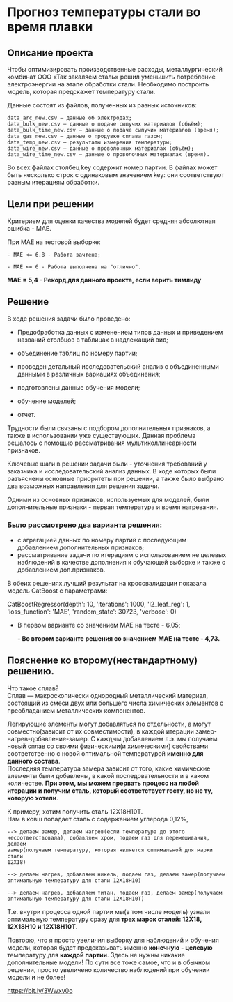 # Прогноз температуры стали во время плавки

## Описание проекта

Чтобы оптимизировать производственные расходы, металлургический комбинат ООО «Так закаляем сталь» решил уменьшить потребление электроэнергии на этапе обработки стали. Необходимо построить модель, которая предскажет температуру стали. 

Данные состоят из файлов, полученных из разных источников:

    data_arc_new.csv — данные об электродах;
    data_bulk_new.csv — данные о подаче сыпучих материалов (объём);
    data_bulk_time_new.csv — данные о подаче сыпучих материалов (время);
    data_gas_new.csv — данные о продувке сплава газом;
    data_temp_new.csv — результаты измерения температуры;
    data_wire_new.csv — данные о проволочных материалах (объём);
    data_wire_time_new.csv — данные о проволочных материалах (время).

Во всех файлах столбец key содержит номер партии. В файлах может быть несколько строк с одинаковым значением key: они соответствуют разным итерациям обработки.

## Цели при решении

Критерием для оценки качества моделей будет средняя абсолютная ошибка - МАЕ.

При МАЕ на тестовой выборке:

    - МАЕ <= 6.8 - Работа зачтена;

    - МАЕ <= 6 - Работа выполнена на "отлично".

**МАЕ = 5,4 - Рекорд для данного проекта, если верить тимлиду**

## Решение

В ходе решения задачи было проведено:

- Предобработка данных с изменением типов данных и приведением названий столбцов в таблицах в надлежащий вид;

- объединение таблиц по номеру партии;

- проведен детальный исследовательский анализ с объединенными данными в различных вариациях объединения;

- подготовлены данные обучения модели;

- обучение моделей;

- отчет.

Трудности были связаны с подбором дополнительных признаков, а также в использовании уже существующих. Данная проблема решалось с помощью рассматривания мультиколлинеарности признаков.

Ключевые шаги в решении задачи были - уточнения требований у заказчика и исследовательский анализ данных. В ходе которых были разъяснены основные приоритеты при решении, а также было выбрано два возможных направления для решения задачи.

Одними из основных признаков, используемых для моделей, были дополнительные признаки - первая температура и время нагревания.

### Было рассмотрено два варианта решения:

- с агрегацией данных по номеру партий с последующим добавлением дополнительных признаков; 
- рассматривание задачи по итерациям с использованием не целевых наблюдений в качестве дополнения к обучающей выборке и также с добавлением доп.признаков. 

В обеих решениях лучший результат на кроссвалидации показала модель CatBoost с параметрами:

CatBoostRegressor(depth': 10, 'iterations': 1000, 'l2_leaf_reg': 1, 'loss_function': 'MAE', 'random_state': 30723, 'verbose': 0)

- В первом варианте со значением МАЕ на тесте - 6,05;

  **- Во втором варианте решения со значением МАЕ на тесте - 4,73.**



  

## Пояснение ко второму(нестандартному) решению.

Что такое сплав?  
Сплав — макроскопически однородный металлический материал, состоящий из смеси двух или большего числа химических элементов с преобладанием металлических компонентов.  

Легирующие элементы могут добавляться по отдельности, а могут совместно(зависит от их совместимости), в каждой итерации замер-нагрев-добавление-замер. С каждым добавлением л.э. мы получаем новый сплав со своими физическими(и химическими) свойствами соответственно с новой оптимальной температурой **именно для данного состава**.  
Последняя температура замера зависит от того, какие химические элементы были добавлены, в какой последовательности и в каком количестве. **При этом, мы можем прервать процесс на любой итерации и получим сталь, который соответствует госту, но не ту, которую хотели**.  
 
 
К примеру, хотим получить сталь 12Х18Н10Т.  
Нам в ковш попадает сталь с содержанием углерода 0,12%,  

    --> делаем замер, делаем нагрев(если температура до этого 
    несоответствовала), добавляем хром, подаем газ для перемешивания, делаем
    замер(получаем температуру, которая является оптимальной для марки стали
    12Х18) 

    --> делаем нагрев, добавляем никель, подаем газ, делаем замер(получаем оптимальную температуру для стали 12Х18Н10)

    --> делаем нагрев, добавляем титан, подаем газ, делаем замер(получаем оптимальную температуру для стали 12Х18Н10Т) 

 
 
Т.е. внутри процесса одной партии мы(в том числе модель) узнали оптимальную температуру сразу для **трех марок сталей: 12Х18, 12Х18Н10 и 12Х18Н10Т**. 
 
 
Повторю, что я просто увеличил выборку для наблюдений и обучения модели, которая будет предсказывать именно **конечную - целевую** температуру для **каждой партии**. Здесь не нужны никакие дополнительные модели! По сути все тоже самое, что и в обычном решении, просто увеличено количество наблюдений при обучении модели и не более! 



https://bit.ly/3Wwxv0o